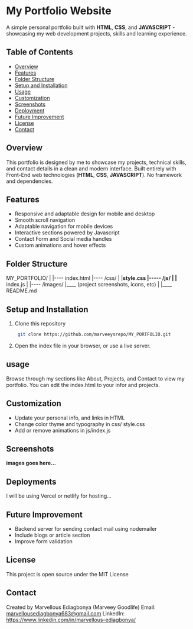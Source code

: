 # My Portfolio Website
A simple personal portfolio built with **HTML**, **CSS**, and **JAVASCRIPT** -  showcasing my web development projects, skills and learning experience.

## Table of Contents
- [Overview](#overview)
- [Features](#features)
- [Folder Structure](#folder-structure)
- [Setup and Installation](#setup-and-installation)
- [Usage](#usage)
- [Customization](#customization)
- [Screenshots](#screenshots)
- [Deployment](#deployment)
- [Future Improvement](#future-improvement)
- [License](#license)
- [Contact](#contact)

## Overview
This portfolio is designed by me to showcase my projects, technical skills, and contact details in a clean and modern interface.
Built entirely with Front-End web technologies (**HTML**, **CSS**, **JAVASCRIPT**). No framework and dependencies.

## Features
- Responsive and adaptable design for mobile and desktop
- Smooth scroll navigation
- Adaptable navigation for mobile devices
- Interactive sections powered by Javascript
- Contact Form and Social media handles
- Custom animations and hover effects

## Folder Structure
MY_PORTFOLIO/
|
|---- index.html
|---- /css/
|   |____style.css
 |----- /js/
| |____ index.js
| |---- /images/
     |____ (project screenshots, icons, etc)
| |____ README.md

## Setup and Installation
1. Clone this repository
   ```bash
    git clone https://github.com/marveeysrepo/MY_PORTFOLIO.git
   ```
2. Open the index file in your browser, or use a live server.

## usage
Browse through my sections like About, Projects, and Contact to view my portfolio.
You can edit the index.html to your infor and projects.

## Customization
- Update your personal info, and links in HTML
- Change color thyme and typography in css/ style.css
- Add or remove animations in js/index.js

## Screenshots
__images goes here...__

## Deployments
I will be using Vercel or netlify for hosting...

## Future Improvement
- Backend server for sending contact mail using nodemailer
- Include blogs or article section
- Improve form validation
  
## License
This project is open source under the MIT License

## Contact
Created by Marvellous Ediagbonya (Marveey Goodlife)
Email: marvellousediagbonya683@gmail.com
LinkedIn: https://www.linkedin.com/in/marvellous-ediagbonya/

